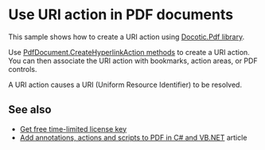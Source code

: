 # Use URI action in PDF documents
This sample shows how to create a URI action using [Docotic.Pdf library](https://bitmiracle.com/pdf-library/).

Use [PdfDocument.CreateHyperlinkAction methods](https://bitmiracle.com/pdf-library/api/pdfdocument-createhyperlinkaction) to create a URI action.
You can then associate the URI action with bookmarks, action areas, or PDF controls.

A URI action causes a URI (Uniform Resource Identifier) to be resolved.

## See also
* [Get free time-limited license key](https://bitmiracle.com/pdf-library/download)
* [Add annotations, actions and scripts to PDF in C# and VB.NET](https://bitmiracle.com/pdf-library/annotations-and-actions) article